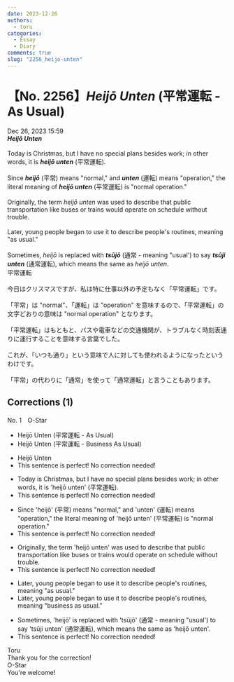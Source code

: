 ```yaml
---
date: 2023-12-26
authors:
  - toru
categories:
  - Essay
  - Diary
comments: true
slug: "2256_heijo-unten"
---
```


# 【No. 2256】<strong><em>Heijō Unten</em></strong> (平常運転 - As Usual)
<div class="date">Dec 26, 2023 15:59</div>
<div id="post"><div id="body_show_ori">
<strong><em>Heijō Unten</em></strong><br/><br/>Today is Christmas, but I have no special plans besides work; in other words, it is <strong><em>heijō unten</em></strong> (平常運転).<br/><br/>Since <strong><em>heijō</em></strong> (平常) means "normal," and <strong><em>unten</em></strong> (運転) means "operation," the literal meaning of <strong><em>heijō unten</em></strong> (平常運転) is "normal operation."<br/><br/>Originally, the term <em>heijō unten</em> was used to describe that public transportation like buses or trains would operate on schedule without trouble.<br/><br/>Later, young people began to use it to describe people's routines, meaning "as usual."<br/><br/>Sometimes, <em>heijō</em> is replaced with <strong><em>tsūjō</em></strong> (通常 - meaning "usual') to say <strong><em>tsūji unten</em></strong> (通常運転), which means the same as <em>heijō unten</em>.
</div></div>

<!-- more -->

<div id="post_ja"><div id="body_show_mo">
平常運転<br/><br/>今日はクリスマスですが、私は特に仕事以外の予定もなく「平常運転」です。<br/><br/>「平常」は "normal"、「運転」は "operation" を意味するので、「平常運転」の文字どおりの意味は "normal operation" となります。<br/><br/>「平常運転」はもともと、バスや電車などの交通機関が、トラブルなく時刻表通りに運行することを意味する言葉でした。<br/><br/>これが、「いつも通り」という意味で人に対しても使われるようになったというわけです。<br/><br/>「平常」の代わりに「通常」を使って「通常運転」と言うこともあります。
</div></div>

## Corrections (1)
<div id="block"><div class="first_name"> No. 1　<span class="just_name">O-Star</span></div><div id="block2">
<ul class="correction_field">
<li class="incorrect">Heijō Unten (平常運転 - As Usual)</li>
<li class="corrected correct">
Heijō Unten (平常運転 - <span class="f_bold">Business</span> As Usual)
</li>
</ul>
<ul class="correction_field">
<li class="incorrect">Heijō Unten</li>
<li class="corrected perfect">This sentence is perfect! No correction needed!</li>
</ul>
<ul class="correction_field">
<li class="incorrect">Today is Christmas, but I have no special plans besides work; in other words, it is 'heijō unten' (平常運転).</li>
<li class="corrected perfect">This sentence is perfect! No correction needed!</li>
</ul>
<ul class="correction_field">
<li class="incorrect">Since 'heijō' (平常) means "normal," and 'unten' (運転) means "operation," the literal meaning of 'heijō unten' (平常運転) is "normal operation."</li>
<li class="corrected perfect">This sentence is perfect! No correction needed!</li>
</ul>
<ul class="correction_field">
<li class="incorrect">Originally, the term 'heijō unten' was used to describe that public transportation like buses or trains would operate on schedule without trouble.</li>
<li class="corrected perfect">This sentence is perfect! No correction needed!</li>
</ul>
<ul class="correction_field">
<li class="incorrect">Later, young people began to use it to describe people's routines, meaning "as usual."</li>
<li class="corrected correct">
Later, young people began to use it to describe people's routines, meaning "<span class="f_bold">business</span> as usual."
</li>
</ul>
<ul class="correction_field">
<li class="incorrect">Sometimes, 'heijō' is replaced with 'tsūjō' (通常 - meaning "usual') to say 'tsūji unten' (通常運転), which means the same as 'heijō unten'.</li>
<li class="corrected perfect">This sentence is perfect! No correction needed!</li>
</ul>
</div><div class="name"><span class="just_name">Toru</span><br>
Thank you for the correction!
</div>
<div class="name"><span class="just_name">O-Star</span><br>
You're welcome!
</div>
</div>

